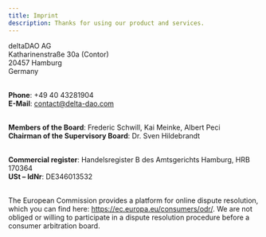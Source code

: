 ```yaml
---
title: Imprint
description: Thanks for using our product and services.
---
```


deltaDAO AG<br/>
Katharinenstraße 30a (Contor)<br/>
20457 Hamburg<br/>
Germany<br/><br/>

**Phone**: +49 40 43281904<br/>
**E-Mail**: [contact@delta-dao.com](mailto:contact@delta-dao.com)<br/><br/>

**Members of the Board**: Frederic Schwill, Kai Meinke, Albert Peci<br/>
**Chairman of the Supervisory Board**: Dr. Sven Hildebrandt<br/><br/>

**Commercial register**: Handelsregister B des Amtsgerichts Hamburg, HRB 170364<br/>
**USt – IdNr**: DE346013532<br/><br/>

The European Commission provides a platform for online dispute resolution, which you can find here: <https://ec.europa.eu/consumers/odr/>. We are not obliged or willing to participate in a dispute resolution procedure before a consumer arbitration board.
